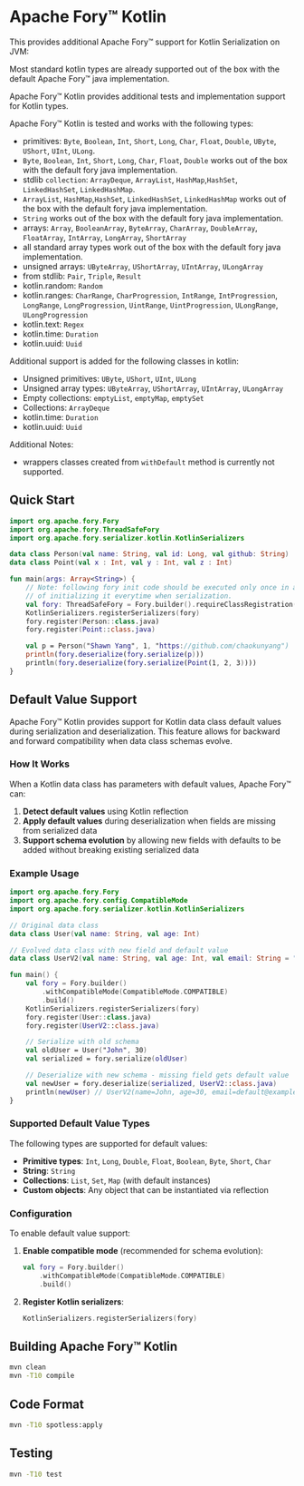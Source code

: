 # Apache Fory™ Kotlin

This provides additional Apache Fory™ support for Kotlin Serialization on JVM:

Most standard kotlin types are already supported out of the box with the default Apache Fory™ java implementation.

Apache Fory™ Kotlin provides additional tests and implementation support for Kotlin types.

Apache Fory™ Kotlin is tested and works with the following types:

- primitives: `Byte`, `Boolean`, `Int`, `Short`, `Long`, `Char`, `Float`, `Double`, `UByte`, `UShort`, `UInt`, `ULong`.
- `Byte`, `Boolean`, `Int`, `Short`, `Long`, `Char`, `Float`, `Double` works out of the box with the default fory java implementation.
- stdlib `collection`: `ArrayDeque`, `ArrayList`, `HashMap`,`HashSet`, `LinkedHashSet`, `LinkedHashMap`.
- `ArrayList`, `HashMap`,`HashSet`, `LinkedHashSet`, `LinkedHashMap` works out of the box with the default fory java implementation.
- `String` works out of the box with the default fory java implementation.
- arrays: `Array`, `BooleanArray`, `ByteArray`, `CharArray`, `DoubleArray`, `FloatArray`, `IntArray`, `LongArray`, `ShortArray`
- all standard array types work out of the box with the default fory java implementation.
- unsigned arrays: `UByteArray`, `UShortArray`, `UIntArray`, `ULongArray`
- from stdlib: `Pair`, `Triple`, `Result`
- kotlin.random: `Random`
- kotlin.ranges: `CharRange`, `CharProgression`, `IntRange`, `IntProgression`, `LongRange`, `LongProgression`, `UintRange`, `UintProgression`, `ULongRange`, `ULongProgression`
- kotlin.text: `Regex`
- kotlin.time: `Duration`
- kotlin.uuid: `Uuid`

Additional support is added for the following classes in kotlin:

- Unsigned primitives: `UByte`, `UShort`, `UInt`, `ULong`
- Unsigned array types: `UByteArray`, `UShortArray`, `UIntArray`, `ULongArray`
- Empty collections: `emptyList`, `emptyMap`, `emptySet`
- Collections: `ArrayDeque`
- kotlin.time: `Duration`
- kotlin.uuid: `Uuid`

Additional Notes:

- wrappers classes created from `withDefault` method is currently not supported.

## Quick Start

```kotlin
import org.apache.fory.Fory
import org.apache.fory.ThreadSafeFory
import org.apache.fory.serializer.kotlin.KotlinSerializers

data class Person(val name: String, val id: Long, val github: String)
data class Point(val x : Int, val y : Int, val z : Int)

fun main(args: Array<String>) {
    // Note: following fory init code should be executed only once in a global scope instead
    // of initializing it everytime when serialization.
    val fory: ThreadSafeFory = Fory.builder().requireClassRegistration(true).buildThreadSafeFory()
    KotlinSerializers.registerSerializers(fory)
    fory.register(Person::class.java)
    fory.register(Point::class.java)

    val p = Person("Shawn Yang", 1, "https://github.com/chaokunyang")
    println(fory.deserialize(fory.serialize(p)))
    println(fory.deserialize(fory.serialize(Point(1, 2, 3))))
}
```

## Default Value Support

Apache Fory™ Kotlin provides support for Kotlin data class default values during serialization and deserialization. This feature allows for backward and forward compatibility when data class schemas evolve.

### How It Works

When a Kotlin data class has parameters with default values, Apache Fory™ can:

1. **Detect default values** using Kotlin reflection
2. **Apply default values** during deserialization when fields are missing from serialized data
3. **Support schema evolution** by allowing new fields with defaults to be added without breaking existing serialized data

### Example Usage

```kotlin
import org.apache.fory.Fory
import org.apache.fory.config.CompatibleMode
import org.apache.fory.serializer.kotlin.KotlinSerializers

// Original data class
data class User(val name: String, val age: Int)

// Evolved data class with new field and default value
data class UserV2(val name: String, val age: Int, val email: String = "default@example.com")

fun main() {
    val fory = Fory.builder()
        .withCompatibleMode(CompatibleMode.COMPATIBLE)
        .build()
    KotlinSerializers.registerSerializers(fory)
    fory.register(User::class.java)
    fory.register(UserV2::class.java)

    // Serialize with old schema
    val oldUser = User("John", 30)
    val serialized = fory.serialize(oldUser)

    // Deserialize with new schema - missing field gets default value
    val newUser = fory.deserialize(serialized, UserV2::class.java)
    println(newUser) // UserV2(name=John, age=30, email=default@example.com)
}
```

### Supported Default Value Types

The following types are supported for default values:

- **Primitive types**: `Int`, `Long`, `Double`, `Float`, `Boolean`, `Byte`, `Short`, `Char`
- **String**: `String`
- **Collections**: `List`, `Set`, `Map` (with default instances)
- **Custom objects**: Any object that can be instantiated via reflection

### Configuration

To enable default value support:

1. **Enable compatible mode** (recommended for schema evolution):

   ```kotlin
   val fory = Fory.builder()
       .withCompatibleMode(CompatibleMode.COMPATIBLE)
       .build()
   ```

2. **Register Kotlin serializers**:

   ```kotlin
   KotlinSerializers.registerSerializers(fory)
   ```

## Building Apache Fory™ Kotlin

```bash
mvn clean
mvn -T10 compile
```

## Code Format

```bash
mvn -T10 spotless:apply
```

## Testing

```bash
mvn -T10 test
```
